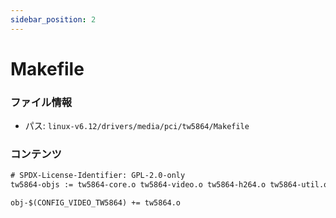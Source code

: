 ```yaml
---
sidebar_position: 2
---
```

# Makefile

### ファイル情報

- パス: `linux-v6.12/drivers/media/pci/tw5864/Makefile`

### コンテンツ

```txt
# SPDX-License-Identifier: GPL-2.0-only
tw5864-objs := tw5864-core.o tw5864-video.o tw5864-h264.o tw5864-util.o

obj-$(CONFIG_VIDEO_TW5864) += tw5864.o

```
